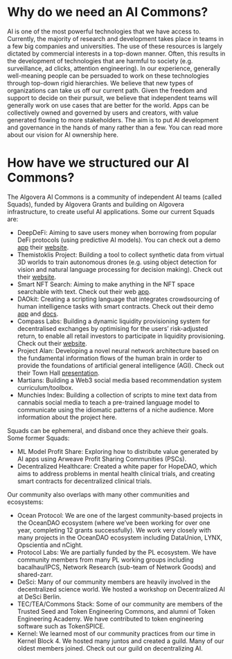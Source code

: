 # Why do we need an AI Commons?

AI is one of the most powerful technologies that we have access to. Currently, the majority of research and development takes place in teams in a few big companies and universities. The use of these resources is largely dictated by commercial interests in a top-down manner. Often, this results in the development of technologies that are harmful to society (e.g. surveillance, ad clicks, attention engineering). In our experience, generally well-meaning people can be persuaded to work on these technologies through top-down rigid hierarchies. We believe that new types of organizations can take us off our current path. Given the freedom and support to decide on their pursuit, we believe that independent teams will generally work on use cases that are better for the world. Apps can be collectively owned and governed by users and creators, with value generated flowing to more stakeholders. The aim is to put AI development and governance in the hands of many rather than a few. You can read more about our vision for AI ownership here. 

# How have we structured our AI Commons?

The Algovera AI Commons is a community of independent AI teams (called Squads), funded by Algovera Grants and building on Algovera infrastructure, to create useful AI applications. Some our current Squads are:

* DeepDeFi: Aiming to save users money when borrowing from popular DeFi protocols (using predictive AI models). You can check out a demo [app](https://www.loom.com/share/5ef7f17592bd4109945b7fdc2cf1eb17) their [website](https://deepdefi.algovera.ai/). 
* Themistoklis Project: Building a tool to collect synthetic data from virtual 3D worlds to train autonomous drones (e.g. using object detection for vision and natural language processing for decision making). Check out their [website](https://project-themis.com/). 
* Smart NFT Search: Aiming to make anything in the NFT space searchable with text. Check out their web [app](https://www.wat.to/).
* DAOkit: Creating a scripting language that integrates crowdsourcing of human intelligence tasks with smart contracts. Check out their demo [app](https://daokit.ndehouche.repl.co/) and [docs](https://daokit.ndehouche.repl.co/docs/index.html).
* Compass Labs: Building a dynamic liquidity provisioning system for decentralised exchanges by optimising for the users’ risk-adjusted return, to enable all retail investors to participate in liquidity provisioning. Check out their [website](https://compasslabs.ai/).
* Project Alan: Developing a novel neural network architecture based on the fundamental information flows of the human brain in order to provide the foundations of artificial general intelligence (AGI). Check out their Town Hall [presentation](https://www.youtube.com/watch?v=KFZgdVa7eTQ).
* Martians: Building a Web3 social media based recommendation system curriculum/toolbox.
* Munchies Index: Building a collection of scripts to mine text data from cannabis social media to teach a pre-trained language model to communicate using the idiomatic patterns of a niche audience. More information about the project here.

Squads can be ephemeral, and disband once they achieve their goals. Some former Squads:

* ML Model Profit Share: Exploring how to distribute value generated by AI apps using Arweave Profit Sharing Communities (PSCs).
* Decentralized Healthcare: Created a white paper for HopeDAO, which aims to address problems in mental health clinical trials, and creating smart contracts for decentralized clinical trials.

Our community also overlaps with many other communities and ecosystems:

* Ocean Protocol: We are one of the largest community-based projects in the OceanDAO ecosystem (where we’ve been working for over one year, completing 12 grants successfully). We work very closely with many projects in the OceanDAO ecosystem including DataUnion, LYNX, Opscientia and nCight.
* Protocol Labs: We are partially funded by the PL ecosystem. We have community members from many PL working groups including bacalhau/IPCS, Network Research (sub-team of Network Goods) and shared-zarr.
* DeSci: Many of our community members are heavily involved in the decentralized science world. We hosted a workshop on Decentralized AI at DeSci Berlin.
* TEC/TEA/Commons Stack: Some of our community are members of the Trusted Seed and Token Engineering Commons, and alumni of Token Engineering Academy. We have contributed to token engineering software such as TokenSPICE. 
* Kernel: We learned most of our community practices from our time in Kernel Block 4. We hosted many juntos and created a guild. Many of our oldest members joined. Check out our guild on decentralizing AI. 
